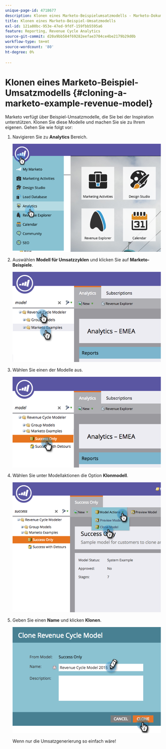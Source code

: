 ```yaml
---
unique-page-id: 4718677
description: Klonen eines Marketo-Beispielumsatzmodells - Marketo-Dokumente - Produktdokumentation
title: Klonen eines Marketo-Beispiel-Umsatzmodells
exl-id: 121a80bc-953e-47ed-9fdf-159fbb5595a6
feature: Reporting, Revenue Cycle Analytics
source-git-commit: d20a9bb584f69282eefae3704ce4be2179b29d0b
workflow-type: tm+mt
source-wordcount: '80'
ht-degree: 0%

---
```


# Klonen eines Marketo-Beispiel-Umsatzmodells {#cloning-a-marketo-example-revenue-model}

Marketo verfügt über Beispiel-Umsatzmodelle, die Sie bei der Inspiration unterstützen. Klonen Sie diese Modelle und machen Sie sie zu Ihrem eigenen. Gehen Sie wie folgt vor:

1. Navigieren Sie zu **Analytics** Bereich.

   ![](assets/image2015-4-27-17-3a37-3a30.png)

1. Auswählen **Modell für Umsatzzyklen** und klicken Sie auf **Marketo-Beispiele**.

   ![](assets/image2015-4-27-17-3a11-3a39.png)

1. Wählen Sie einen der Modelle aus.

   ![](assets/image2015-4-27-17-3a33-3a11.png)

1. Wählen Sie unter Modellaktionen die Option **Klonmodell**.

   ![](assets/image2015-4-27-17-3a18-3a29.png)

1. Geben Sie einen **Name** und klicken **Klonen**.

   ![](assets/image2015-4-27-17-3a20-3a22.png)

   Wenn nur die Umsatzgenerierung so einfach wäre!
